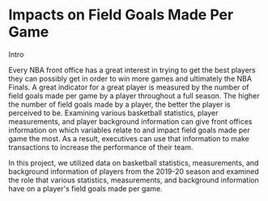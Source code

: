 # Impacts on Field Goals Made Per Game


Intro

Every NBA front office has a great interest in trying to get the best players they can possibly get in order to win more games and ultimately the NBA Finals. A great indicator for a great player is measured by the number of field goals made per game by a player throughout a full season. The higher the number of field goals made by a player, the better the player is perceived to be. Examining various basketball statistics, player measurements, and player background information can give front offices information on which variables relate to and impact field goals made per game the most. As a result, executives can use that information to make transactions to increase the performance of their team.

In this project, we utilized data on basketball statistics, measurements, and background information of players from the 2019-20 season and examined the role that various statistics, measurements, and background information have on a player's field goals made per game. 

